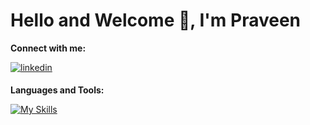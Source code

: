 # Hello and Welcome 👋, I'm Praveen

**Connect with me:**

<a href="https://www.linkedin.com/in/praveen-p-928b42285/" target="_blank">
<img src=https://img.shields.io/badge/linkedin-%231E77B5.svg?&style=for-the-badge&logo=linkedin&logoColor=white alt=linkedin style="margin-bottom: 5px;" />
</a>


**Languages and Tools:**


[![My Skills](https://skillicons.dev/icons?i=html,css,js,react,redux,bootstrap,tailwind,nodejs,express,mongodb,git)]()

<!---
Praveen8161/Praveen8161 is a ✨ special ✨ repository because its `README.md` (this file) appears on your GitHub profile.
You can click the Preview link to take a look at your changes.
--->
